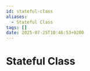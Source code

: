 ```yaml
---
id: stateful-class
aliases:
  - Stateful Class
tags: []
date: 2025-07-25T10:46:53+0200
---
```


# Stateful Class
